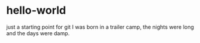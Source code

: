 # hello-world
just a starting point for git
I was born in a trailer camp, the nights were long and the days were damp.
